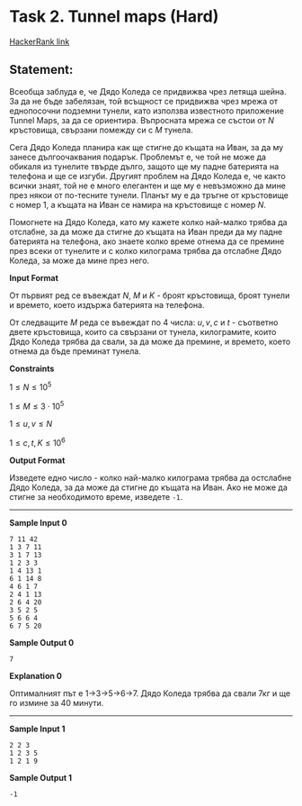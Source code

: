 # Task 2. Tunnel maps (Hard)

[HackerRank link](<https://www.hackerrank.com/contests/sda-hw-11-2021/challenges/tunnel-maps>)

## Statement:

Всеобща заблуда е, че Дядо Коледа се придвижва чрез летяща шейна. За да не бъде забелязан, той всъщност се придвижва чрез мрежа от еднопосочни подземни тунели, като използва известното приложение Tunnel Maps, за да се ориентира. Въпросната мрежа се състои от $N$ кръстовища, свързани помежду си с $M$ тунела.

Сега Дядо Kоледа планира как ще стигне до къщата на Иван, за да му занесе дългоочаквания подарък. Проблемът е, че той не може да обикаля из тунелите твърде дълго, защото ще му падне батерията на телефона и ще се изгуби. Другият проблем на Дядо Коледа е, че както всички знаят, той не е много елегантен и ще му е невъзможно да мине през някои от по-тесните тунели. Планът му е да тръгне от кръстовище с номер $1$, а къщата на Иван се намира на кръстовище с номер $N$.

Помогнете на Дядо Коледа, като му кажете колко най-малко трябва да отслабне, за да може да стигне до къщата на Иван преди да му падне батерията на телефона, ако знаете колко време отнема да се премине през всеки от тунелите и с колко килограма трябва да отслабне Дядо Коледа, за може да мине през него.

**Input Format**

От първият ред се въвеждат $N$, $M$ и $K$ - броят кръстовища, броят тунели и времето, което издържа батерията на телефона.

От следващите $M$ реда се въвеждат по $4$ числа:  $u,v,c$ и $t$ - съответно двете кръстовища, които са свързани от тунела, килограмите, които Дядо Коледа трябва да свали, за да може да премине, и времето, което отнема да бъде преминат тунела.

**Constraints**

$1\le N\le 10^5$

$1\le M\le 3\cdot10^5$

$1\le u,v \le N$

$1 \le c,t,K\le 10^6$

**Output Format**

Изведете едно число - колко най-малко килограма трябва да остслабне Дядо Коледа, за да може да стигне до къщата на Иван. Ако не може да стигне за необходимото време, изведете `-1`.

---

**Sample Input 0**

```
7 11 42
1 3 7 11
3 1 7 13
1 2 3 3
1 4 13 1
6 1 14 8
4 6 1 7
2 4 1 13
2 6 4 20
3 5 2 5
5 6 6 4
6 7 5 20
```

**Sample Output 0**

```
7
```

**Explanation 0**

Оптималният път е 1->3->5->6->7. Дядо Коледа трябва да свали 7кг и ще го измине за 40 минути.

---

**Sample Input 1**

```
2 2 3
1 2 3 5
1 2 1 9
```

**Sample Output 1**

```
-1
```